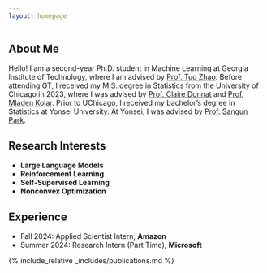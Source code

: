 ```yaml
---
layout: homepage
---
```


## About Me

Hello! I am a second-year Ph.D. student in Machine Learning at Georgia Institute of Technology, where I am advised by [Prof. Tuo Zhao](https://www2.isye.gatech.edu/~tzhao80/). Before attending GT, I received my M.S. degree in Statistics from the University of Chicago in 2023, where I was advised by [Prof. Claire Donnat](https://donnate.github.io/) and [Prof. Mladen Kolar](https://mkolar.coffeejunkies.org/). Prior to UChicago, I received my bachelor’s degree in Statistics at Yonsei University. At Yonsei, I was advised by [Prof. Sangun Park](https://yonsei.pure.elsevier.com/en/persons/sangun-park).

## Research Interests

- **Large Language Models**
- **Reinforcement Learning**
- **Self-Supervised Learning**
- **Nonconvex Optimization**

## Experience

- Fall 2024: Applied Scientist Intern, **Amazon**
- Summer 2024: Research Intern (Part Time),  **Microsoft**

<!-- ## News where I am advised by [Prof. Tuo Zhao](https://www2.isye.gatech.edu/~tzhao80/).-->

<!-- - **[Feb. 2020]** Our paper about incremental learning is accepted to CVPR 2020. -->

{% include_relative _includes/publications.md %}

<!-- {% include_relative _includes/services.md %} -->
